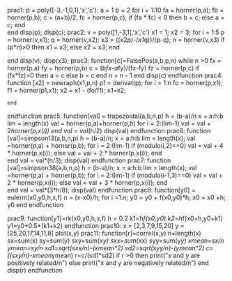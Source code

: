 prac1:
p = poly([-3,-1,0,1],'x','c');
a = 1
b = 2
for i = 1:10
    fa = horner(p,a);
    fb = horner(p,b);
    c = (a+b)/2;
    fc = horner(p,c);
    if (fa * fc) < 0 then
        b = c;
    else 
        a = c;
    end    
end
disp(p);
disp(c);
prac2:
v = poly([1,-3,1],'x','c')
x1 = 1;
x2 = 3;
for i = 1:5
   p = horner(v,x1);
    q = horner(v,x2);
    x3 = ((x2*p)-(x1*q))/(p-q);
    n = horner(v,x3)
    if (p*n)>0 then
        x1 = x3;
    else
        x2 = x3;
    end
    
end
disp(v);
disp(x3);
prac3:
function[c]=FalsePos(a,b,p,n)
    while n >0
        fx = horner(p,a)
        fy = horner(p,b)
        c = (b*fx-a*fy)/(fx-fy)
        fz = horner(p,c)
        if (fx*fz)>0 then 
            a = c
        else
            b = c
        end 
        n = n - 1
    end
    disp(c)
endfunction
prac4:
function [x2] = newraph(x1,p,n)
    p1 = derivat(p);
    for i = 1:n
        fo = horner(p,x1);
        f1 = horner(p1,x1);
        x2 = x1 - (fo/f1);
        x1=x2;
        
    end
endfunction
prac5:
function[val] = trapezoidal(a,b,n,p)
    h = (b-a)/n
    x = a:h:b
    lim = length(x)
    val = horner(p,a)+horner(p,b)
    for i = 2:(lim-1)
        val = val + 2*horner(p,x(i))
    end
    val = val*(h/2)
    disp(val)
endfunction
prac6:
function [val]=simpson13(a,b,n,p)
    h = (b-a)/n;
    x = a:h:b
    lim = length(x);
    val =horner(p,a) + horner(p,b);
    for i = 2:(lim-1)
        if (modulo(i,2)==0)
            val = val + 4 * horner(p,x(i));
        else
            val = val + 2 * horner(p,x(i));
        end    
    end
    val = val*(h/3);
    disp(val)
endfunction
prac7:
function [val]=simpson38(a,b,n,p)
    h = (b-a)/n;
    x = a:h:b
    lim = length(x);
    val =horner(p,a) + horner(p,b);
    for i = 2:(lim-1)
        if (modulo(i-1,3)==0)
            val = val + 2 * horner(p,x(i));
        else
            val = val + 3 * horner(p,x(i));
        end    
    end
    val = val*(3*h/8);
    disp(val)
endfunction
prac8:
function[y0] = eulerm(x0,y0,h,x,f)
    n = (x-x0)/h;
    for i =1:n;
        y0 = y0 + f(x0,y0)*h;
        x0 = x0 +h;
        y0
    end
endfunction

prac9:
function[y1]=rk(x0,y0,h,x,f)
    h = 0.2
    k1=h*f(x0,y0)
    k2=h*f(x0+h,y0+k1)
    y1=y0+0.5*(k1+k2)
endfunction
prac10:
x = [2,3,7,9,15,20]
y = [25,20,17,14,11,8]
plot(x,y)
prac11:
function[r]=correl(x,y)
    n=length(x)
    sx=sum(x)
    sy=sum(y)
    sxy=sum(x*y)
    sxx=sum(x*x)
    syy=sum(y*y)
    xmean=sx/n
    ymean=sy/n
    sd1=sqrt(sxx/n)-(xmean^2)
    sd2=sqrt(syy/n)-(ymean^2)
    c=((sxy/n)-xmean*ymean)
    r=c/(sd1*sd2)
    if r >0 then
        print("x and y are positively related/n")
    else
        print("x and y are negatively related/n")
    end
    disp(r)
endfunction


